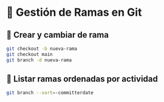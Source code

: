 # 🌿 Gestión de Ramas en Git

## 📌 Crear y cambiar de rama
```sh
git checkout -b nueva-rama
git checkout main
git branch -d nueva-rama
```

## 📌 Listar ramas ordenadas por actividad
```sh
git branch --sort=-committerdate
```
